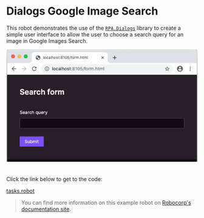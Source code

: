 # Dialogs Google Image Search

This robot demonstrates the use of the [`RPA.Dialogs`](https://robocorp.com/docs/libraries/rpa-framework/rpa-dialogs) library to create a simple user interface to allow the user to choose a search query for an image in Google Images Search.

<img src="images/form-ui.png" style="margin-bottom:20px">

Click the link below to get to the code:

[tasks.robot](./tasks.robot)

> You can find more information on this example robot on [Robocorp's documentation site](https://robocorp.com/docs/development-guide/dialogs-assistant/how-to-collect-input-from-users).
